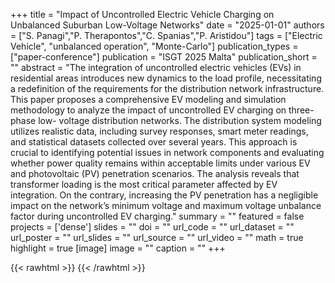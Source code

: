 +++
title = "Impact of Uncontrolled Electric Vehicle Charging on Unbalanced Suburban Low-Voltage Networks"
date = "2025-01-01"
authors = ["S. Panagi","P. Therapontos","C. Spanias","P. Aristidou"]
tags = ["Electric Vehicle", "unbalanced operation", "Monte-Carlo"]
publication_types = ["paper-conference"]
publication = "ISGT 2025 Malta"
publication_short = ""
abstract = "The integration of uncontrolled electric vehicles (EVs) in residential areas introduces new dynamics to the load profile, necessitating a redefinition of the requirements for the distribution network infrastructure. This paper proposes a comprehensive EV modeling and simulation methodology to analyze the impact of uncontrolled EV charging on three-phase low- voltage distribution networks. The distribution system modeling utilizes realistic data, including survey responses, smart meter readings, and statistical datasets collected over several years. This approach is crucial to identifying potential issues in network components and evaluating whether power quality remains within acceptable limits under various EV and photovoltaic (PV) penetration scenarios. The analysis reveals that transformer loading is the most critical parameter affected by EV integration. On the contrary, increasing the PV penetration has a negligible impact on the network’s minimum voltage and maximum voltage unbalance factor during uncontrolled EV charging."
summary = ""
featured = false
projects = ['dense']
slides = ""
doi = ""
url_code = ""
url_dataset = ""
url_poster = ""
url_slides = ""
url_source = ""
url_video = ""
math = true
highlight = true
[image]
image = ""
caption = ""
+++

{{< rawhtml >}}
<a href="https://plu.mx/plum/a/?doi=10.1049/icp.2024.2088" class="plumx-details"></a>
{{< /rawhtml >}}
